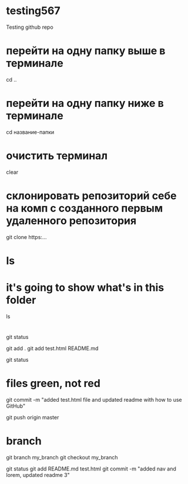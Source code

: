 # testing567
Testing github repo

# перейти на одну папку выше в терминале
cd ..

# перейти на одну папку ниже в терминале
cd название-папки

# очистить терминал
clear 

# склонировать репозиторий себе на комп с созданного первым удаленного репозитория
git clone https:...

# ls
# it's going to show what's in this folder
ls

# 
git status

git add .
git add test.html README.md

git status
# files green, not red

git commit -m "added test.html file and updated readme with how to use GitHub"

git push origin master


# branch
git branch my_branch
git checkout my_branch

git status
git add README.md test.html
git commit -m "added nav and lorem, updated readme 3"
